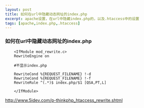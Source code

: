 ```yaml
---
layout: post
title: 如何在url中隐藏动态网址的index.php
excerpt: apache设置，在url中隐藏index.php的，以及.htaccess中的设置
tags: [apache,index.php,.htaccess]
---
```


### 如何在url中隐藏动态网址的index.php

```
	<IfModule mod_rewrite.c>
	RewriteEngine on

	#不显示index.php

	RewriteCond %{REQUEST_FILENAME} !-d
	RewriteCond %{REQUEST_FILENAME} !-f
	RewriteRule ^(.*)$ index.php/$1 [QSA,PT,L]

	</IfModule>
```

http://www.5idev.com/p-thinkphp_htaccess_rewrite.shtml